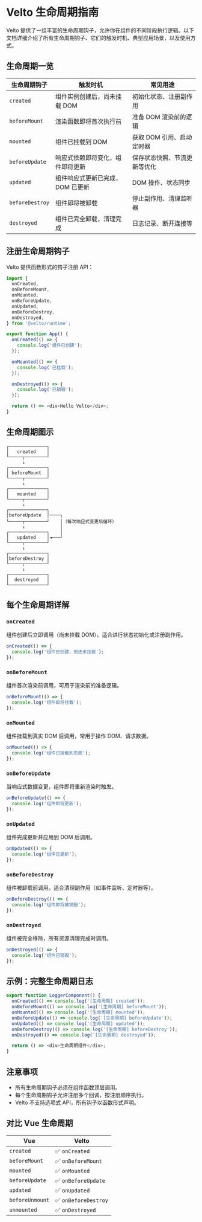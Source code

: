 # Velto 生命周期指南

Velto 提供了一组丰富的生命周期钩子，允许你在组件的不同阶段执行逻辑。以下文档详细介绍了所有生命周期钩子、它们的触发时机、典型应用场景，以及使用方式。

## 生命周期一览

| 生命周期钩子          | 触发时机               | 常见用途            |
| --------------- | ------------------ | --------------- |
| `created`       | 组件实例创建后，尚未挂载 DOM   | 初始化状态、注册副作用     |
| `beforeMount`   | 渲染函数即将首次执行前        | 准备 DOM 渲染前的逻辑   |
| `mounted`       | 组件已挂载到 DOM         | 获取 DOM 引用、启动定时器 |
| `beforeUpdate`  | 响应式依赖即将变化，组件即将更新   | 保存状态快照、节流更新等优化  |
| `updated`       | 组件响应式更新已完成，DOM 已更新 | DOM 操作、状态同步     |
| `beforeDestroy` | 组件即将被卸载            | 停止副作用、清理监听器     |
| `destroyed`     | 组件已完全卸载，清理完成       | 日志记录、断开连接等      |


## 注册生命周期钩子

Velto 提供函数形式的钩子注册 API：

```ts
import {
  onCreated,
  onBeforeMount,
  onMounted,
  onBeforeUpdate,
  onUpdated,
  onBeforeDestroy,
  onDestroyed,
} from '@velto/runtime';

export function App() {
  onCreated(() => {
    console.log('组件已创建');
  });

  onMounted(() => {
    console.log('已挂载');
  });

  onDestroyed(() => {
    console.log('已销毁');
  });

  return () => <div>Hello Velto</div>;
}
```

## 生命周期图示

```text
┌──────────────┐
│   created    │
└─────┬────────┘
      ↓
┌──────────────┐
│ beforeMount  │
└─────┬────────┘
      ↓
┌──────────────┐
│   mounted    │
└─────┬────────┘
      ↓
┌──────────────┐
│beforeUpdate  │────┐
└─────┬────────┘    │（每次响应式变更后循环）
      ↓             │
┌──────────────┐    │
│   updated    │◄───┘
└─────┬────────┘
      ↓
┌──────────────┐
│beforeDestroy │
└─────┬────────┘
      ↓
┌──────────────┐
│  destroyed   │
└──────────────┘
```

## 每个生命周期详解

### `onCreated`

组件创建后立即调用（尚未挂载 DOM）。适合进行状态初始化或注册副作用。

```ts
onCreated(() => {
  console.log('组件已创建，但还未挂载');
});
```

### `onBeforeMount`

组件首次渲染前调用，可用于渲染前的准备逻辑。

```ts
onBeforeMount(() => {
  console.log('组件即将挂载');
});
```

### `onMounted`

组件挂载到真实 DOM 后调用，常用于操作 DOM、请求数据。

```ts
onMounted(() => {
  console.log('组件已挂载到页面');
});
```

### `onBeforeUpdate`

当响应式数据变更，组件即将重新渲染时触发。

```ts
onBeforeUpdate(() => {
  console.log('组件即将更新');
});
```

### `onUpdated`

组件完成更新并应用到 DOM 后调用。

```ts
onUpdated(() => {
  console.log('组件已更新');
});
```

### `onBeforeDestroy`

组件被卸载前调用。适合清理副作用（如事件监听、定时器等）。

```ts
onBeforeDestroy(() => {
  console.log('组件即将被销毁');
});
```

### `onDestroyed`

组件被完全移除，所有资源清理完成时调用。

```ts
onDestroyed(() => {
  console.log('组件已销毁');
});
```

## 示例：完整生命周期日志

```ts
export function LoggerComponent() {
  onCreated(() => console.log('[生命周期] created'));
  onBeforeMount(() => console.log('[生命周期] beforeMount'));
  onMounted(() => console.log('[生命周期] mounted'));
  onBeforeUpdate(() => console.log('[生命周期] beforeUpdate'));
  onUpdated(() => console.log('[生命周期] updated'));
  onBeforeDestroy(() => console.log('[生命周期] beforeDestroy'));
  onDestroyed(() => console.log('[生命周期] destroyed'));

  return () => <div>生命周期组件</div>;
}
```

## 注意事项

* 所有生命周期钩子必须在组件函数顶层调用。
* 每个生命周期钩子允许注册多个回调，按注册顺序执行。
* Velto 不支持选项式 API，所有钩子以函数形式声明。

## 对比 Vue 生命周期

| Vue             | Velto               |
| --------------- | ------------------- |
| `created`       | ✅ `onCreated`       |
| `beforeMount`   | ✅ `onBeforeMount`   |
| `mounted`       | ✅ `onMounted`       |
| `beforeUpdate`  | ✅ `onBeforeUpdate`  |
| `updated`       | ✅ `onUpdated`       |
| `beforeUnmount` | ✅ `onBeforeDestroy` |
| `unmounted`     | ✅ `onDestroyed`     |


